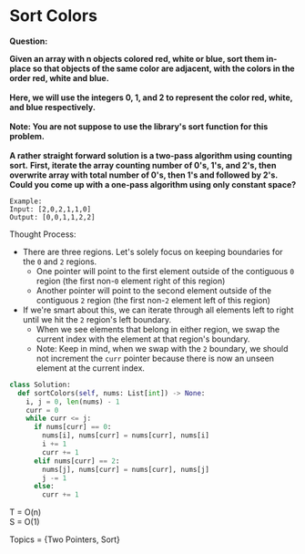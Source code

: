 # Sort Colors

<b>Question:</b>

<b>Given an array with n objects colored red, white or blue, sort them in-place so that objects of the same color are adjacent, with the colors in the order red, white and blue.</b>  
<br>
<b>Here, we will use the integers 0, 1, and 2 to represent the color red, white, and blue respectively.</b>  
<br>
<b>Note: You are not suppose to use the library's sort function for this problem.</b>  
<br>
<b>A rather straight forward solution is a two-pass algorithm using counting sort.</b>
<b>First, iterate the array counting number of 0's, 1's, and 2's, then overwrite array with total number of 0's, then 1's and followed by 2's.</b>
<b>Could you come up with a one-pass algorithm using only constant space?</b>

```
Example:
Input: [2,0,2,1,1,0]
Output: [0,0,1,1,2,2]
```

Thought Process:
* There are three regions. Let's solely focus on keeping boundaries for the `0` and `2` regions.
  * One pointer will point to the first element outside of the contiguous `0` region (the first non-`0` element right of this region)
  * Another pointer will point to the second element outside of the contiguous `2` region (the first non-`2` element left of this region)
* If we're smart about this, we can iterate through all elements left to right until we hit the `2` region's left boundary.
  * When we see elements that belong in either region, we swap the current index with the element at that region's boundary.
  * Note: Keep in mind, when we swap with the `2` boundary, we should not increment the `curr` pointer because there is now an unseen element at the current index.


```python
class Solution:
  def sortColors(self, nums: List[int]) -> None:
    i, j = 0, len(nums) - 1
    curr = 0
    while curr <= j:
      if nums[curr] == 0:
        nums[i], nums[curr] = nums[curr], nums[i]
        i += 1
        curr += 1
      elif nums[curr] == 2:
        nums[j], nums[curr] = nums[curr], nums[j]
        j -= 1
      else: 
        curr += 1   
```

T = O(n)  
S = O(1)  

Topics = {Two Pointers, Sort}
